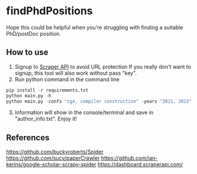 # findPhdPositions
Hope this could be helpful when you're struggling with finding a suitable PhD/postDoc position.

## How to use
1. Signup to [Scraper API](https://www.scraperapi.com/signup) to avoid URL protection
   If you really don't want to signup, this tool will also work without pass "key".
2. Run python command in the command line
```python
pip install -r requirements.txt
python main.py -h
python main.py -confs "cgo, compiler construction" -years "2021, 2022" -key "your_key"
```
3. Information will show in the console/terminal and save in "author_info.txt". Enjoy it!

## References
https://github.com/buckyroberts/Spider
https://github.com/sucv/paperCrawler
https://github.com/ian-kerins/google-scholar-scrapy-spider
https://dashboard.scraperapi.com/

